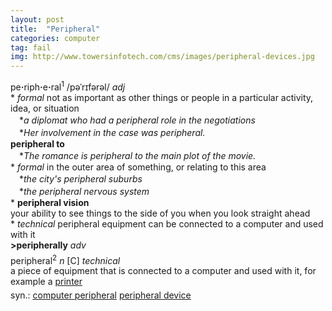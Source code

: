 ```yaml
---
layout: post
title:  "Peripheral"
categories: computer
tag: fail
img: http://www.towersinfotech.com/cms/images/peripheral-devices.jpg
---
```

<DIV style="MARGIN: 0px 0px 5px">pe<B>·</B>riph<B>·</B>e<B>·</B>ral<SUP>1</SUP> /pəˈrɪfərəl/ <I>adj</I> <BR>* <I>formal</I> not as important as other things or people in a particular activity, idea, or situation<BR>　*<I>a diplomat who had a peripheral role in the negotiations</I><BR>　*<I>Her involvement in the case was peripheral.</I><BR><B>peripheral to</B><BR>　*<I>The romance is peripheral to the main plot of the movie.</I><BR>* <I>formal</I> in the outer area of something, or relating to this area<BR>　*<I>the city's peripheral suburbs</I><BR>　*<I>the peripheral nervous system</I><BR>* <B>peripheral vision</B><BR>your ability to see things to the side of you when you look straight ahead<BR>* <I>technical</I> peripheral equipment can be connected to a computer and used with it<BR><B>&gt;peripherally</B> <I>adv</I></DIV>
<DIV style="MARGIN: 0px 0px 5px">peripheral<SUP>2</SUP> <I>n</I> [C] <I>technical</I> <BR>a piece of equipment that is connected to a computer and used with it, for example a <A href="{{ site.baseurl }}/printer"><U>printer</U></A></DIV>
<DIV style="MARGIN: 0px 0px 5px">
<DIV style="MARGIN: 4px 0px">syn.: <A href="{{ site.baseurl }}/computer%20peripheral"><U>computer peripheral</U></A> <A href="{{ site.baseurl }}/peripheral%20device"><U>peripheral device</U></A></DIV></DIV>
